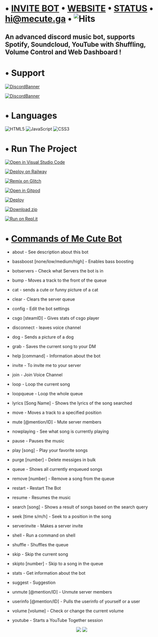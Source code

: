 #    •   [INVITE BOT](https://discord.com/oauth2/authorize?client_id=889880800655474768&permissions=6777204297&scope=bot%20identify&redirect_url=https://dash.mecute.ga/api/callback&response_type=code)   •   [WEBSITE](https://mecute.ga)   •   [STATUS](https://mecute.instatus.com)   •   [hi@mecute.ga](https://u.oggy.ga/mecuteemail)   •   ![Hits](https://hits.seeyoufarm.com/api/count/incr/badge.svg?url=https%3A%2F%2Fgithub.com%2Fnischay876%2Fdiscord-music-bot&count_bg=%2379C83D&title_bg=%23555555&icon=&icon_color=%23E7E7E7&title=Repo+views&edge_flat=true)

## **An advanced discord music bot, supports Spotify, Soundcloud, YouTube with Shuffling, Volume Control and Web Dashboard !**

# •   Support
[![DiscordBanner](https://invidget.switchblade.xyz/aYBB9eXe2g)](https://discord.gg/aYBB9eXe2g)

[![DiscordBanner](https://discord-readme-badge.vercel.app/api?id=813561253175361558)](https://discord.gg/aYBB9eXe2g)

# •   Languages
![HTML5](https://img.shields.io/badge/html5-%23E34F26.svg?style=for-the-badge&logo=html5&logoColor=white)
![JavaScript](https://img.shields.io/badge/javascript-%23323330.svg?style=for-the-badge&logo=javascript&logoColor=%23F7DF1E)
![CSS3](https://img.shields.io/badge/css3-%231572B6.svg?style=for-the-badge&logo=css3&logoColor=white)

# •   Run The Project

[![Open in Visual Studio Code](https://open.vscode.dev/badges/open-in-vscode.svg)](https://open.vscode.dev/nischay876/discord-music-bot)

[![Deploy on Railway](https://railway.app/button.svg)](https://u.oggy.ga/discord-music-bot-railway-deploy) 

[![Remix on Glitch](https://cdn.glitch.com/2703baf2-b643-4da7-ab91-7ee2a2d00b5b%2Fremix-button.svg)](https://glitch.com/edit/#!/import/github/nischay876/discord-music-bot)

[![Open in Gitpod](https://camo.githubusercontent.com/76e60919474807718793857d8eb615e7a50b18b04050577e5a35c19421f260a3/68747470733a2f2f676974706f642e696f2f627574746f6e2f6f70656e2d696e2d676974706f642e737667)](https://gitpod.io/#https://github.com/nischay876/discord-music-bot/tree/main)

[![Deploy](https://www.herokucdn.com/deploy/button.svg)](https://heroku.com/deploy?template=https://github.com/nischay876/discord-music-bot)

[![Download zip](https://custom-icon-badges.herokuapp.com/badge/-Download-blue?style=for-the-badge&logo=download&logoColor=white)](https://github.com/nischay876/discord-music-bot/archive/refs/heads/main.zip)

[![Run on Repl.it](https://repl.it/badge/github/nischay876/discord-music-bot)](https://repl.it/github/nischay876/discord-music-bot)

#    •   [Commands of Me Cute Bot](https://mecute.ga/#commands)

* about - See description about this bot

* bassboost [none/low/medium/high] - Enables bass boosting

* botservers - Check what Servers the bot is in

* bump - Moves a track to the front of the queue

* cat - sends a cute or funny picture of a cat

* clear - Clears the server queue

* config - Edit the bot settings

* csgo [steamID] - Gives stats of csgo player

* disconnect - leaves voice channel

* dog - Sends a picture of a dog

* grab - Saves the current song to your DM

* help [command] - Information about the bot

* invite - To invite me to your server

* join - Join Voice Channel

* loop - Loop the current song

* loopqueue - Loop the whole queue

* lyrics [Song Name] - Shows the lyrics of the song searched

* move - Moves a track to a specified position

* mute [@mention/ID] - Mute server members

* nowplaying - See what song is currently playing

* pause - Pauses the music

* play [song] - Play your favorite songs

* purge [number] - Delete messiges in bulk

* queue - Shows all currently enqueued songs

* remove [number] - Remove a song from the queue

* restart - Restart The Bot

* resume - Resumes the music

* search [song] - Shows a result of songs based on the search query

* seek [time s/m/h] - Seek to a position in the song

* serverinvite - Makes a server invite

* shell - Run a command on shell

* shuffle - Shuffles the queue

* skip - Skip the current song

* skipto [number] - Skip to a song in the queue

* stats - Get information about the bot

* suggest - Suggestion

* unmute [@mention/ID] - Unmute server members

* userinfo [@mention/ID] - Pulls the userinfo of yourself or a user

* volume [volume] - Check or change the current volume

* youtube - Starts a YouTube Together session


<p align="center"><img src="http://ForTheBadge.com/images/badges/built-with-love.svg">  <img src="http://ForTheBadge.com/images/badges/built-with-swag.svg">
<script async defer data-website-id="ab066fbe-c82c-4175-a3d1-2dd4d5ddd06e" src="https://umami-delta-six.vercel.app/umami.js"></script>
